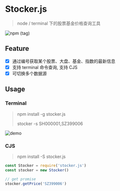 # Stocker.js
> node / terminal 下的股票基金价格查询工具

![npm (tag)](https://img.shields.io/npm/v/stocker.js/latest?style=flat-square)

## Feature
- [x] 通过编号获取某个股票、大盘、基金、指数的最新信息
- [x] 支持 terminal 命令查询, 支持 CJS
- [x] 可切换多个数据源

## Usage
### Terminal
> npm install -g stocker.js
>
> stocker -s SH000001,SZ399006

![demo](https://i.loli.net/2019/08/01/5d42e4a19304e57323.gif)


### CJS
> npm install -S stocker.js

```javascript
const Stocker = require('stocker.js')
const stocker = new Stocker()

// get promise
stocker.getPrice('SZ399006')
```

